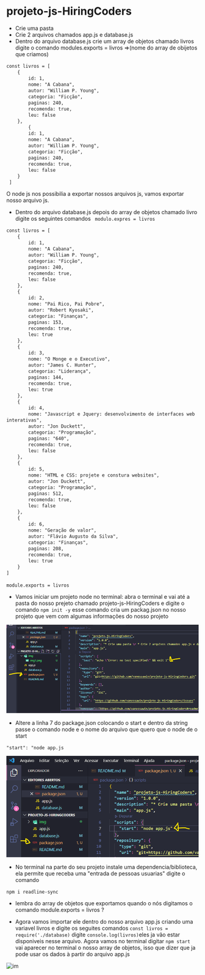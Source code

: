 # projeto-js-HiringCoders

* Crie uma pasta 
* Crie 2 arquivos chamados app.js e database.js
* Dentro do arquivo database.js crie um array de objetos chamado livros digite o comando modules.exports = livros =>(nome do array de obijetos que criamos)
```
const livros = [
    {
        id: 1,
        nome: "A Cabana",
        autor: "William P. Young",
        categoria: "Ficção",
        paginas: 240,
        recomenda: true,
        leu: false
    },
        {
        id: 1,
        nome: "A Cabana",
        autor: "William P. Young",
        categoria: "Ficção",
        paginas: 240,
        recomenda: true,
        leu: false
    }
 ] 
```
O node js nos possibilia a exportar nossos arquivos js, vamos exportar nosso arquivo js.

* Dentro do  arquivo database.js depois do array de objetos chamado livro digite os seguintes comandos   ``` modulo.expres = livros```

```
const livros = [
    {
        id: 1,
        nome: "A Cabana",
        autor: "William P. Young",
        categoria: "Ficção",
        paginas: 240,
        recomenda: true,
        leu: false
    },
    {
        id: 2,
        nome: "Pai Rico, Pai Pobre",
        autor: "Robert Kyosaki",
        categoria: "Finanças",
        paginas: 153,
        recomenda: true,
        leu: true
    },
    {
        id: 3,
        nome: "O Monge e o Executivo",
        autor: "James C. Hunter",
        categoria: "Liderança",
        paginas: 144,
        recomenda: true,
        leu: true
    },
    {
        id: 4,
        nome: "Javascript e Jquery: desenvolvimento de interfaces web interativas",
        autor: "Jon Duckett",
        categoria: "Programação",
        paginas: "640",
        recomenda: true,
        leu: false
    },
    {
        id: 5,
        nome: "HTML e CSS: projete e constura websites",
        autor: "Jon Duckett",
        categoria: "Programação",
        paginas: 512,
        recomenda: true,
        leu: false
    },
    {
        id: 6,
        nome: "Geração de valor",
        autor: "Flávio Augusto da Silva",
        categoria: "Finanças",
        paginas: 208,
        recomenda: true,
        leu: true
    }
]

module.exports = livros
```

* Vamos iniciar um projeto node no terminal: abra o terminal e  vai até a pasta do nosso prejeto chamado projeto-js-HiringCoders e digite o comando ``` npm init -y ``` esse comando cria um packag.json no nosso projeto que vem com algumas informações do nosso projeto

![im](img/img1.png)

* Altere a linha 7 do package.json colocando o start e dentro da string passe o comando node e o nome do arquivo que quero que o node de o start 
``` 
"start": "node app.js 
```
![im](img/img2.png)



* No terminal na parte do seu projeto instale uma dependencia/biblioteca,  ela permite que receba uma "entrada de pessoas usuarias" digite o comando 
```
npm i readline-sync
```

* lembra do array de objetos que  exportamos quando o nós digitamos o comando module.exports = livros ?

* Agora vamos importar ele dentro do nosso arquivo app.js criando uma variavel  livros e digite os seguites comandos
``` const livros = require('./database) ``` digite ``` console.log(livros) ```eles ja vão estar disponiveis nesse arquivo. Agora vamos no terminal digitar ```npm start ``` vai aparecer no terminal o nosso array de objetos, isso que dizer que ja pode usar os dados à partir do arquivo app.js

![im](./img/ima3.png)


